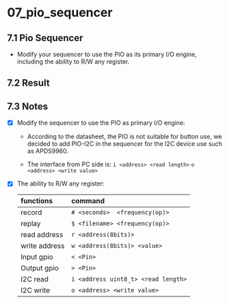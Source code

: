 # 07_pio_sequencer

## 7.1 Pio Sequencer

- Modify your sequencer to use the PIO as its primary I/O engine, including the ability to R/W any register.

## 7.2 Result


## 7.3 Notes
- [x] Modify the sequencer to use the PIO as primary I/O engine:

	- According to the datasheet, the PIO is not suitable for button use, we decided to add PIO-I2C in the sequencer for the I2C device use such as APDS9960.

	- The interface from PC side is:
        `i <address> <read length>`
        `o <address> <write value>`

- [x] The ability to R/W any register:

    | functions |command |
    | :--| :--  |
    | record  |`# <seconds>  <frequency(op)>`|
    | replay | `$ <filename> <frequency(op)>`|
    | read address|`r <address(8bits)>`|
    | write address|`w <address(8bits)> <value>`|
    |Input gpio|`< <Pin>`|
    |Output gpio|`> <Pin>` |
    |I2C read|`i <address uint8_t> <read length>`|
    |I2C write|`o <address> <write value>`|
